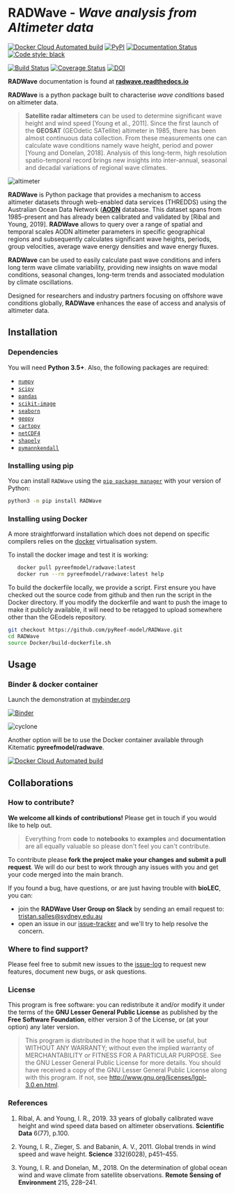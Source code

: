 # RADWave - _Wave analysis from Altimeter data_


[![Docker Cloud Automated build](https://img.shields.io/docker/automated/pyreefmodel/radwave)](https://hub.docker.com/r/pyreefmodel/radwave)
[![PyPI](https://img.shields.io/pypi/v/RADWave)](https://pypi.org/project/RADWave/) [![Documentation Status](https://readthedocs.org/projects/radwave/badge/?version=latest)](https://radwave.readthedocs.io/en/latest/?badge=latest) [![Code style: black](https://img.shields.io/badge/code%20style-black-000000.svg)](https://github.com/psf/black)

[![Build Status](https://travis-ci.com/pyReef-model/RADWave.svg?branch=master)](https://travis-ci.com/pyReef-model/RADWave) [![Coverage Status](https://coveralls.io/repos/github/pyReef-model/RADWave/badge.svg?branch=master)](https://coveralls.io/github/pyReef-model/RADWave?branch=master) [![DOI](https://zenodo.org/badge/235496363.svg)](https://zenodo.org/badge/latestdoi/235496363)

**RADWave** documentation is found at [**radwave.readthedocs.io**](https://radwave.readthedocs.io/)

**RADWave** is a python package built to characterise *wave conditions* based on altimeter data.

> **Satellite radar altimeters** can be used to determine significant wave height and wind speed [Young et al., 2011]. Since the first launch of the **GEOSAT** (GEOdetic SATellite) altimeter in 1985, there has been almost continuous data collection. From these measurements one can calculate wave conditions namely wave height, period and power [Young and Donelan, 2018]. Analysis of this long-term, high resolution spatio-temporal record brings new insights into inter-annual, seasonal and decadal variations of regional wave climates.

![altimeter](https://github.com/pyReef-model/RADWave/blob/master/src/RADWave/Notebooks/images/img2.jpg?raw=true)

**RADWave** is Python package that provides a mechanism to access altimeter datasets through web-enabled data services (THREDDS) using the Australian Ocean Data Network ([**AODN**](https://portal.aodn.org.au) database. This dataset spans from 1985-present and has already been calibrated and validated by [Ribal and Young, 2019]. **RADWave** allows to query over a range of spatial and temporal scales AODN altimeter parameters in specific geographical regions and subsequently calculates significant wave heights, periods, group velocities, average wave energy densities and wave energy fluxes.  

**RADWave** can be used to easily calculate past wave conditions and infers long term wave climate variability, providing new insights on wave modal conditions, seasonal changes, long-term trends and associated modulation by climate oscillations.

Designed for researchers and industry partners focusing on offshore wave conditions globally, **RADWave** enhances the ease of access and analysis of altimeter data.

## Installation

### Dependencies

You will need **Python 3.5+**.
Also, the following packages are required:

 - [`numpy`](http://numpy.org)
 - [`scipy`](https://scipy.org)
 - [`pandas`](https://pandas.pydata.org/)
 - [`scikit-image`](https://scikit-image.org/)
 - [`seaborn`](https://seaborn.pydata.org)
 - [`geopy`](https://pypi.org/project/geopy/)
 - [`cartopy`](https://scitools.org.uk/cartopy/docs/latest/)
 - [`netCDF4`](https://pypi.org/project/netCDF4/)
 - [`shapely`](https://pypi.org/project/Shapely/)
 - [`pymannkendall`](https://pypi.org/project/pymannkendall/)

### Installing using pip

You can install `RADWave` using the
[`pip package manager`](https://pypi.org/project/pip/) with your version of Python:

```bash
python3 -m pip install RADWave
```

### Installing using Docker

A more straightforward installation which does not depend on specific compilers relies on the [docker](http://www.docker.com) virtualisation system.

To install the docker image and test it is working:

```bash
   docker pull pyreefmodel/radwave:latest
   docker run --rm pyreefmodel/radwave:latest help
```

To build the dockerfile locally, we provide a script. First ensure you have checked out the source code from github and then run the script in the Docker directory. If you modify the dockerfile and want to push the image to make it publicly available, it will need to be retagged to upload somewhere other than the GEodels repository.

```bash
git checkout https://github.com/pyReef-model/RADWave.git
cd RADWave
source Docker/build-dockerfile.sh
```

## Usage

### Binder & docker container

Launch the demonstration at [mybinder.org](https://mybinder.org/v2/gh/pyReef-model/RADWave/binder?filepath=Notebooks%2F0-StartHere.ipynb)

[![Binder](https://mybinder.org/badge_logo.svg)](https://mybinder.org/v2/gh/pyReef-model/RADWave/binder?filepath=Notebooks%2F0-StartHere.ipynb)


![cyclone](https://github.com/pyReef-model/RADWave/blob/master/src/RADWave/Notebooks/images/img1.jpg?raw=true)


Another option will be to use the Docker container available through Kitematic **pyreefmodel/radwave**.

[![Docker Cloud Automated build](https://img.shields.io/docker/automated/pyreefmodel/radwave)](https://hub.docker.com/r/pyreefmodel/radwave)

## Collaborations

### How to contribute?

**We welcome all kinds of contributions!** Please get in touch if you would like to help out.

 > Everything from **code** to **notebooks** to **examples** and **documentation** are all equally valuable so please don't feel you can't contribute.

To contribute please **fork the project make your changes and submit a pull request**. We will do our best to work through any issues with you and get your code merged into the main branch.

If you found a bug, have questions, or are just having trouble with **bioLEC**, you can:

+ join the **RADWave User Group on Slack** by sending an email request to: tristan.salles@sydney.edu.au
+ open an issue in our [issue-tracker](https://github.com/pyReef-model/RADWave/issues/new) and we'll try to help resolve the concern.

### Where to find support?

Please feel free to submit new issues to the [issue-log](https://github.com/pyReef-model/RADWave/issues/new) to request new features, document new bugs, or ask questions.


### License

This program is free software: you can redistribute it and/or modify it under the terms of the **GNU Lesser General Public License** as published by the **Free Software Foundation**, either version 3 of the License, or (at your option) any later version.

  > This program is distributed in the hope that it will be useful, but WITHOUT ANY WARRANTY; without even the implied warranty of MERCHANTABILITY or FITNESS FOR A PARTICULAR PURPOSE.  See the GNU Lesser General Public License for more details.
  You should have received a copy of the GNU Lesser General Public License along with this program.  If not, see http://www.gnu.org/licenses/lgpl-3.0.en.html.


### References

  1. Ribal, A. and Young, I. R., 2019. 33 years of globally calibrated wave height and wind speed data based on altimeter observations. **Scientific Data** 6(77), p.100.

  1. Young, I. R., Zieger, S. and Babanin, A. V., 2011. Global trends in wind speed and wave height. **Science** 332(6028), p451–455.

  1. Young, I. R. and Donelan, M., 2018. On the determination of global ocean wind and wave climate from satellite observations. **Remote Sensing of Environment** 215, 228–241.
